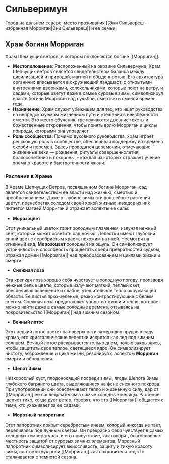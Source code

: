 # Сильверимун

Город на дальнем севере, место проживания [[Эни Сильвереш - избранная Морриган|Эни Сильвереш]] и ее семьи.

## Храм богини Морриган

Храм Шемчущих ветров, в котором поклоняются богине [[Морриган]].

- **Местоположение**: Расположенный на окраине Сильвермуна, Храм Шепчущих ветров является свидетельством баланса между цивилизацией и природой, магией и обыденностью. Его архитектура органично вписывается в окружающий ландшафт, с открытыми внутренними двориками, колокольчиками, которые поют на ветру, и садами, которые цветут даже в самые суровые зимы, символизируя власть богини Морриган над судьбой, смертью и сменой времен года.
- **Назначение**: Храм служит убежищем для тех, кто ищет руководства на непредсказуемом жизненном пути и утешения в неизбежности смерти. Это место обучения, где изучаются древние тексты и божественные откровения, чтобы понять волю Морриган и циклы природы, которыми она управляет.
- **Роль сообщества**: Помимо духовного руководства, храм играет решающую роль в сообществе, обеспечивая поддержку во времена скорби и перемен. Здесь проводятся церемонии, отмечающие жизненные вехи — рождения, ритуалы совершеннолетия, бракосочетания и похороны, - каждая из которых отражает учение храма о красоте и быстротечности жизни.

### Растения в Храме

В Храме Шепчущих Ветров, посвященном богине Морриган, сад является свидетельством ее власти над жизнью, смертью и преобразованием. Даже в глубине зимы эти волшебные растения цветут, пренебрегая холодом своей яркой жизнью, каждое из них питается магией Морриган и отражает аспекты ее силы:

- **Морозоцвет**

Этот уникальный цветок горит холодным пламенем, излучая нежный свет, который может осветить сад ночью. Лепестки имеют глубокий синий цвет с серебристым краем, похожим на иней. Несмотря на огненный вид, **Морозоцвет** холодный на ощупь. Он символизирует устойчивость и способность процветать среди превратностей судьбы, отражая домен [[Морриган]] над преобразованием и циклами жизни и смерти.

- **Снежная лоза**

Эта крепкая лоза хорошо себя чувствует в холодную погоду, производя нежные белые цветы, которые излучают мягкий, теплый свет, обеспечивая освещение и слабое, утешительное тепло окружающей области. Ее листья ярко-зеленые, резко контрастирующие с белым снегом. Снежная лоза представляет упорство жизни и тепло, которое можно найти даже в самые холодные времена, отзываясь на покровительство [[Морриган]] над зимним сезоном.

- **Вечный лотос**

Этот редкий лотос цветет на поверхности замерзших прудов в саду храма, его кристаллические лепестки искрятся как лед под зимним солнцем. Вечный лотос раскрывается только днем, ночью закрываясь, чтобы защитить свое теплое, светящееся ядро. Он символизирует чистоту, возрождение и цикл жизни, резонируя с аспектом **Морриган** смерти и обновления.

- **Шепот Зимы**

Низкорослый куст, плодоносящий посреди зимы, ягоды Шепота Зимы глубокого багряного цвета, выделяющиеся на фоне снежного покрова. При употреблении они обеспечивают тепло и жизненную силу, дар от [[Морриган]] ее последователям в самые холодные месяцы. Растение шепчет тихо, когда дует ветер, говорят, что это [[Морриган]] общается с теми, кто ухаживает за ее садами.

- **Морозный папоротник**

Этот папоротник покрыт серебристым инеем, который никогда не тает, переливаясь под лунным светом. Он прекрасно себя чувствует в самых холодных температурах, и его присутствие, как говорят, благословляет местность защитой от суровых зимних элементов. Морозный папоротник символизирует выносливость, защиту и тихую красоту зимы, соответствуя роли [[Морриган]] как покровителя тех, кто сталкивается с темнотой сезона.